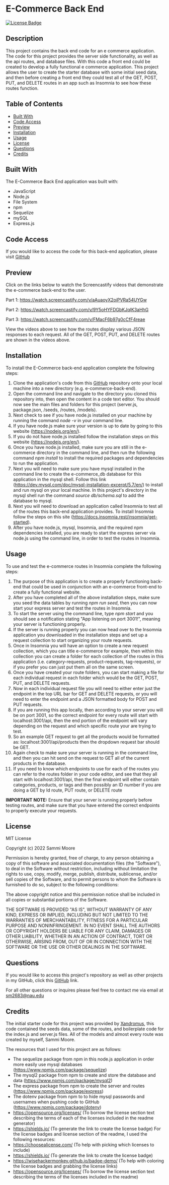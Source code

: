 # E-Commerce Back End

[![License Badge](https://img.shields.io/badge/license-MIT-green)](https://opensource.org/licenses/MIT)

## Description

This project contains the back end code for an e commerce application. The code for this project provides the server side functionality, as well as the api routes, and database files. With this code a front end could be created to develop a fully functional e commerce application. This project allows the user to create the starter database with some initial seed data, and then before creating a front end they could test all of the GET, POST, PUT, and DELETE routes in an app such as Insomnia to see how these routes function. 

## Table of Contents
  * [Built With](#built-with)
  * [Code Access](#code-access)
  * [Preview](#preview)
  * [Installation](#installation)
  * [Usage](#usage)
  * [License](#license)
  * [Questions](#questions)
  * [Credits](#credits)

## Built With

The E-Commerce Back End application was built with:
- JavaScript
- Node.js
- File System
- npm
- Sequelize
- mySQL
- Express.js

## Code Access

If you would like to access the code for this back-end application, please visit [GitHub](https://github.com/sm3131/e-commerce-back-end)

## Preview

Click on the links below to watch the Screencastify videos that demonstrate the e-commerce back-end to the user.

Part 1:
https://watch.screencastify.com/v/aAuaoyX2oiPVRa54UYGw

Part 2:
https://watch.screencastify.com/v/9Y5oHYFDGbKJqIK3aHhG

Part 3:
https://watch.screencastify.com/v/FMacF6b97g0cCfF4reae

View the videos above to see how the routes display various JSON responses to each request. All of the GET, POST, PUT, and DELETE routes are shown in the videos above. 

## Installation
To install the E-Commerce back-end application complete the following steps:
1. Clone the application's code from this [GitHub](https://github.com/sm3131/e-commerce-back-end) repository onto your local machine into a new directory (e.g. e-commerce-back-end).
2. Open the command line and navigate to the directory you cloned this repository into, then open the content in a code text editor. You should now see the main files and folders for this project (server.js, package.json, /seeds, /routes, /models).
3. Next check to see if you have node.js installed on your machine by running the command *node -v* in your command line.
4. If you have node.js make sure your version is up to date by going to this website (https://nodejs.org/en/).
5. If you do not have node.js installed follow the installation steps on this website (https://nodejs.org/en/).
6. Once you have node.js installed, make sure you are still in the e-commerce directory in the command line, and then run the following command *npm install* to install the required packages and dependencies to run the application.
7. Next you will need to make sure you have mysql installed in the command line to create the e-commerce_db database for this application in the mysql shell. Follow this link (https://dev.mysql.com/doc/mysql-installation-excerpt/5.7/en/) to install and run mysql on your local machine. In this project's directory in the mysql shell run the command *source db/schema.sql* to add the database to mysql.
8. Next you will need to download an application called Insomnia to test all of the routes this back-end application provides. To install Insomnia follow the steps on this site (https://docs.insomnia.rest/insomnia/get-started).
9. After you have node.js, mysql, Insomnia, and the required npm dependencies installed, you are ready to start the express server via node.js using the command line, in order to test the routes in Insomnia.

## Usage
To use and test the e-commerce routes in Insomnia complete the following steps:
1. The purpose of this application is to create a properly functioning back-end that could be used in conjunction with an e-commerce front-end to create a fully functional website. 
2. After you have completed all of the above installation steps, make sure you seed the data tables by running *npm run seed*, then you can now start your express server and test the routes in Insomnia.
3. To start the server using the command line, type *npm start* and you should see a notification stating "App listening on port 3001!", meaning your server is functioning properly.
4. If the server is running properly you can now head over to the Insomnia application you downloaded in the installation steps and set up a request collection to start organizing your route requests.
5. Once in Insomnia you will have an option to create a new request collection, which you can title e-commerce for example, then within this collection you can create a folder for each collection of the routes in this application (i.e. category-requests, product-requests, tag-requests), or if you prefer you can just put them all on the same screen.
6. Once you have created your route folders, you can start making a file for each individual request in each folder which would be the GET, POST, PUT, and DELETE requests.
7. Now in each individual request file you will need to either enter just the endpoint in the top URL bar for GET and DELETE requests, or you will need to enter the endpoint and a JSON formatted body for POST and PUT requests.
8. If you are running this app locally, then according to your server you will be on port 3001, so the correct endpoint for every route will start with localhost:3001/api, then the end portion of the endpoint will vary depending on the request and which specific route your are trying to test.
9. So an example GET request to get all the products would be formatted as: localhost:3001/api/products then the dropdown request bar should be GET.
10. Again check to make sure your server is running in the command line, and then you can hit send on the request to GET all of the current products in the database. 
11. If you need to know which endpoints to use for each of the routes you can refer to the routes folder in your code editor, and see that they all start with localhost:3001/api, then the final endpoint will either contain categories, products, or tags and then possibly an ID number if you are doing a GET by Id route, PUT route, or DELETE route

**IMPORTANT NOTE:** Ensure that your server is running properly before testing routes, and make sure that you have entered the correct endpoints to properly execute your requests. 

## License

MIT License

Copyright (c) 2022 Sammi Moore

Permission is hereby granted, free of charge, to any person obtaining a copy
of this software and associated documentation files (the "Software"), to deal
in the Software without restriction, including without limitation the rights
to use, copy, modify, merge, publish, distribute, sublicense, and/or sell
copies of the Software, and to permit persons to whom the Software is
furnished to do so, subject to the following conditions:

The above copyright notice and this permission notice shall be included in all
copies or substantial portions of the Software.

THE SOFTWARE IS PROVIDED "AS IS", WITHOUT WARRANTY OF ANY KIND, EXPRESS OR
IMPLIED, INCLUDING BUT NOT LIMITED TO THE WARRANTIES OF MERCHANTABILITY,
FITNESS FOR A PARTICULAR PURPOSE AND NONINFRINGEMENT. IN NO EVENT SHALL THE
AUTHORS OR COPYRIGHT HOLDERS BE LIABLE FOR ANY CLAIM, DAMAGES OR OTHER
LIABILITY, WHETHER IN AN ACTION OF CONTRACT, TORT OR OTHERWISE, ARISING FROM,
OUT OF OR IN CONNECTION WITH THE SOFTWARE OR THE USE OR OTHER DEALINGS IN THE
SOFTWARE.

## Questions

If you would like to access this project's repository as well as other projects in my GitHub, click this [GitHub](https://github.com/sm3131) link. 

For all other questions or inquires please feel free to contact me via email at [sm2683@nau.edu](mailto:sm2683@nau.edu)

## Credits

The initial starter code for this project was provided by [Xandromus](https://github.com/coding-boot-camp/fantastic-umbrella), this code contained the seeds data, some of the routes, and boilerplate code for the index.js and server.js files. All of the models and almost every route was created by myself, Sammi Moore.

The resources that I used for this project are as follows:
- The sequelize package from npm in this node.js application in order more easily use mysql databases (https://www.npmjs.com/package/sequelize)
- The mysql2 package from npm to create and store the database and data (https://www.npmjs.com/package/mysql2)
- The express package from npm to create the server and routes (https://www.npmjs.com/package/express)
- The dotenv package from npm to to hide mysql passwords and usernames when pushing code to GitHub (https://www.npmjs.com/package/dotenv)
- https://opensource.org/licenses/ (To borrow the license section text describing the terms of each of the licenses included in the readme generator)
- https://shields.io/ (To generate the link to create the license badge)
For the license badges and license section of the readme, I used the following resources:
- https://choosealicense.com/ (To help with picking which licenses to include)
- https://shields.io/ (To generate the link to create the license badge)
- https://wisehackermonkey.github.io/badge-demo/ (To help with coloring the license badges and grabbing the license links)
- https://opensource.org/licenses/ (To borrow the license section text describing the terms of the licenses included in the readme)
